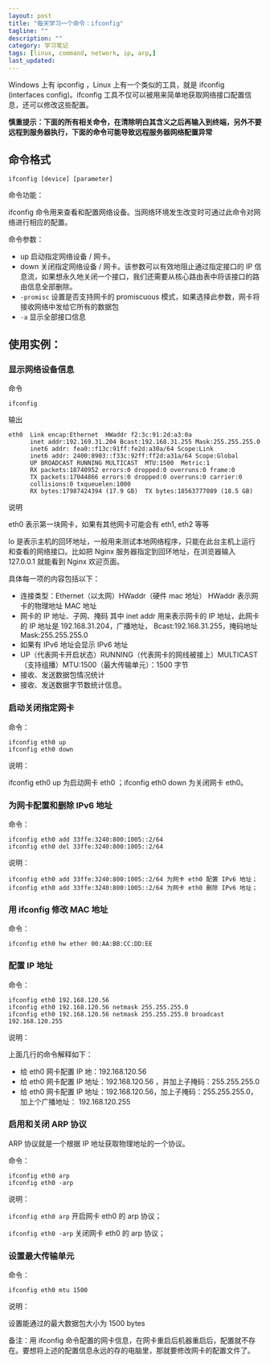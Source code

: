 ```yaml
---
layout: post
title: "每天学习一个命令：ifconfig"
tagline: ""
description: ""
category: 学习笔记
tags: [linux, command, network, ip, arp,]
last_updated:
---
```


Windows 上有 ipconfig ，Linux 上有一个类似的工具，就是 ifconfig (interfaces config)。ifconfig 工具不仅可以被用来简单地获取网络接口配置信息，还可以修改这些配置。

**慎重提示：下面的所有相关命令，在清除明白其含义之后再输入到终端，另外不要远程到服务器执行，下面的命令可能导致远程服务器网络配置异常**

## 命令格式

    ifconfig [device] [parameter]

命令功能：

ifconfig 命令用来查看和配置网络设备。当网络环境发生改变时可通过此命令对网络进行相应的配置。

命令参数：

- up 启动指定网络设备 / 网卡。
- down 关闭指定网络设备 / 网卡。该参数可以有效地阻止通过指定接口的 IP 信息流，如果想永久地关闭一个接口，我们还需要从核心路由表中将该接口的路由信息全部删除。
- `-promisc` 设置是否支持网卡的 promiscuous 模式，如果选择此参数，网卡将接收网络中发给它所有的数据包
- `-a` 显示全部接口信息

## 使用实例：

### 显示网络设备信息

命令

    ifconfig

输出

    eth0  Link encap:Ethernet  HWaddr f2:3c:91:2d:a3:0a
          inet addr:192.169.31.204 Bcast:192.168.31.255 Mask:255.255.255.0
          inet6 addr: fea0::f13c:91ff:fe2d:a30a/64 Scope:Link
          inet6 addr: 2400:8903::f33c:92ff:ff2d:a31a/64 Scope:Global
          UP BROADCAST RUNNING MULTICAST  MTU:1500  Metric:1
          RX packets:18740952 errors:0 dropped:0 overruns:0 frame:0
          TX packets:17044866 errors:0 dropped:0 overruns:0 carrier:0
          collisions:0 txqueuelen:1000
          RX bytes:17987424394 (17.9 GB)  TX bytes:18563777089 (18.5 GB)

说明

eth0 表示第一块网卡，如果有其他网卡可能会有 eth1, eth2 等等

lo 是表示主机的回环地址，一般用来测试本地网络程序，只能在此台主机上运行和查看的网络接口。比如把 Nginx 服务器指定到回环地址，在浏览器输入 127.0.0.1 就能看到 Nginx 欢迎页面。

具体每一项的内容包括以下：

- 连接类型：Ethernet（以太网）HWaddr（硬件 mac 地址）   HWaddr 表示网卡的物理地址 MAC 地址
- 网卡的 IP 地址、子网、掩码 其中 inet addr 用来表示网卡的 IP 地址，此网卡的 IP 地址是 192.168.31.204，广播地址， Bcast:192.168.31.255，掩码地址 Mask:255.255.255.0
- 如果有 IPv6 地址会显示 IPv6 地址
- UP（代表网卡开启状态）RUNNING（代表网卡的网线被接上）MULTICAST（支持组播）MTU:1500（最大传输单元）：1500 字节
- 接收、发送数据包情况统计
- 接收、发送数据字节数统计信息。

### 启动关闭指定网卡

命令：

    ifconfig eth0 up
    ifconfig eth0 down

说明：

ifconfig eth0 up 为启动网卡 eth0 ；ifconfig eth0 down 为关闭网卡 eth0。

### 为网卡配置和删除 IPv6 地址

命令：

    ifconfig eth0 add 33ffe:3240:800:1005::2/64
    ifconfig eth0 del 33ffe:3240:800:1005::2/64

说明：

    ifconfig eth0 add 33ffe:3240:800:1005::2/64 为网卡 eth0 配置 IPv6 地址；
    ifconfig eth0 add 33ffe:3240:800:1005::2/64 为网卡 eth0 删除 IPv6 地址；


### 用 ifconfig 修改 MAC 地址

命令：

    ifconfig eth0 hw ether 00:AA:BB:CC:DD:EE


### 配置 IP 地址

命令：

    ifconfig eth0 192.168.120.56
    ifconfig eth0 192.168.120.56 netmask 255.255.255.0
    ifconfig eth0 192.168.120.56 netmask 255.255.255.0 broadcast 192.168.120.255

说明：

上面几行的命令解释如下：

- 给 eth0 网卡配置 IP 地：192.168.120.56
- 给 eth0 网卡配置 IP 地址：192.168.120.56 ，并加上子掩码：255.255.255.0
- 给 eth0 网卡配置 IP 地址：192.168.120.56，加上子掩码：255.255.255.0，加上个广播地址： 192.168.120.255


### 启用和关闭 ARP 协议
ARP 协议就是一个根据 IP 地址获取物理地址的一个协议。

命令：

    ifconfig eth0 arp
    ifconfig eth0 -arp

说明：

`ifconfig eth0 arp` 开启网卡 eth0 的 arp 协议；

`ifconfig eth0 -arp` 关闭网卡 eth0 的 arp 协议；



### 设置最大传输单元

命令：

    ifconfig eth0 mtu 1500

说明：

设置能通过的最大数据包大小为 1500 bytes

备注：用 ifconfig 命令配置的网卡信息，在网卡重启后机器重启后，配置就不存在。要想将上述的配置信息永远的存的电脑里，那就要修改网卡的配置文件了。


